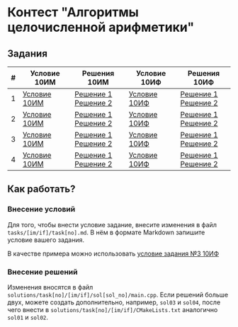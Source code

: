 # Контест "Алгоритмы целочисленной арифметики"

## Задания

| # | Условие 10ИМ | Решения 10ИМ | Условие 10ИФ | Решения 10ИФ |
| --- | --- | --- | --- | --- |
| 1 | [Условие 10ИМ](tasks/im/task1.md) | [Решение 1](solutions/task1/im/sol01/main.cpp) <br> [Решение 2](solutions/task1/im/sol02/main.cpp) | [Условие 10ИФ](tasks/if/task1.md) | [Решение 1](solutions/task1/if/sol01/main.cpp) <br> [Решение 2](solutions/task1/if/sol02/main.cpp) |
| 2 | [Условие 10ИМ](tasks/im/task2.md) | [Решение 1](solutions/task2/im/sol01/main.cpp) <br> [Решение 2](solutions/task2/im/sol02/main.cpp) | [Условие 10ИФ](tasks/if/task2.md) | [Решение 1](solutions/task2/if/sol01/main.cpp) <br> [Решение 2](solutions/task2/if/sol02/main.cpp) |
| 3 | [Условие 10ИМ](tasks/im/task3.md) | [Решение 1](solutions/task3/im/sol01/main.cpp) <br> [Решение 2](solutions/task3/im/sol02/main.cpp) | [Условие 10ИФ](tasks/if/task3.md) | [Решение 1](solutions/task3/if/sol01/main.cpp) <br> [Решение 2](solutions/task3/if/sol02/main.cpp) |
| 4 | [Условие 10ИМ](tasks/im/task4.md) | [Решение 1](solutions/task4/im/sol01/main.cpp) <br> [Решение 2](solutions/task4/im/sol02/main.cpp) | [Условие 10ИФ](tasks/if/task4.md) | [Решение 1](solutions/task4/if/sol01/main.cpp) <br> [Решение 2](solutions/task4/if/sol02/main.cpp) |

## Как работать?

### Внесение условий

Для того, чтобы внести условие задание, внесите изменения в файл `tasks/[im/if]/task[no].md`. В нём в формате Markdown запишите условие вашего задания.

В качестве примера можно использовать [условие задания №3 10ИФ](tasks/if/task3.md)

### Внесение решений

Изменения вносятся в файл `solutions/task[no]/[im/if]/sol[sol_no]/main.cpp`. Если решений больше двух, можете создать дополнительно, например, `sol03` и `sol04`, после чего внести в `solutions/task[no]/[im/if]/CMakeLists.txt` аналогично `sol01` и `sol02`.